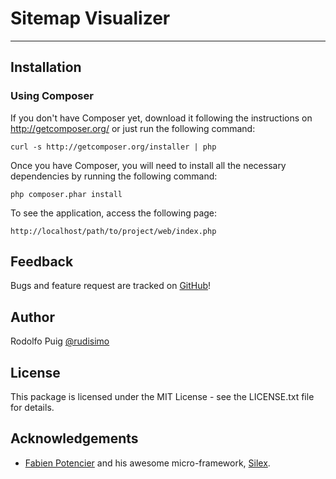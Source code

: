 # Sitemap Visualizer
--------------------
## Installation

### Using Composer
If you don't have Composer yet, download it following the instructions on
http://getcomposer.org/ or just run the following command:

    curl -s http://getcomposer.org/installer | php

Once you have Composer, you will need to install all
the necessary dependencies by running the following command:

    php composer.phar install

To see the application, access the following page:

    http://localhost/path/to/project/web/index.php

## Feedback

Bugs and feature request are tracked on [GitHub](https://github.com/telemundo/sitemap-visualizer/issues)!

## Author

Rodolfo Puig [@rudisimo](http://twitter.com/rudisimo "Follow @rudisimo on Twitter")  

## License

This package is licensed under the MIT License - see the LICENSE.txt file for details.

## Acknowledgements

* [Fabien Potencier][2] and his awesome micro-framework, [Silex][3].

[1]:  http://getcomposer.org/
[2]:  http://fabien.potencier.org/
[3]:  http://silex.sensiolabs.org/
